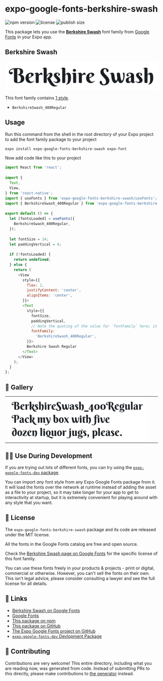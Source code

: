 # expo-google-fonts-berkshire-swash

![npm version](https://flat.badgen.net/npm/v/expo-google-fonts-berkshire-swash)
![license](https://flat.badgen.net/github/license/expo/google-fonts)
![publish size](https://flat.badgen.net/packagephobia/install/expo-google-fonts-berkshire-swash)

This package lets you use the [**Berkshire Swash**](https://fonts.google.com/specimen/Berkshire+Swash) font family from [Google Fonts](https://fonts.google.com/) in your Expo app.

## Berkshire Swash

![Berkshire Swash](./font-family.png)

This font family contains [1 style](#-gallery).

- `BerkshireSwash_400Regular`

## Usage

Run this command from the shell in the root directory of your Expo project to add the font family package to your project
```sh
expo install expo-google-fonts-berkshire-swash expo-font
```

Now add code like this to your project
```js
import React from 'react';

import {
  Text,
  View,
} from 'react-native';
import { useFonts } from 'expo-google-fonts-berkshire-swash/useFonts';
import { BerkshireSwash_400Regular } from 'expo-google-fonts-berkshire-swash/400Regular';

export default () => {
  let [fontsLoaded] = useFonts({
    BerkshireSwash_400Regular,
  });

  let fontSize = 24;
  let paddingVertical = 6;

  if (!fontsLoaded) {
    return undefined;
  } else {
    return (
      <View
        style={{
          flex: 1,
          justifyContent: 'center',
          alignItems: 'center',
        }}>
        <Text
          style={{
            fontSize,
            paddingVertical,
            // Note the quoting of the value for `fontFamily` here; it expects a string!
            fontFamily:
              'BerkshireSwash_400Regular',
          }}>
          Berkshire Swash Regular
        </Text>
      </View>
    );
  }
};

```

## 🔡 Gallery


||||
|-|-|-|
|![BerkshireSwash_400Regular](.//400Regular/BerkshireSwash_400Regular.ttf.png)||||


## 👩‍💻 Use During Development

If you are trying out lots of different fonts, you can try using the [`expo-google-fonts-dev` package](https://github.com/freeboub/google-fonts/tree/master/font-packages/dev#readme).

You can import *any* font style from any Expo Google Fonts package from it. It will load the fonts
over the network at runtime instead of adding the asset as a file to your project, so it may take longer
for your app to get to interactivity at startup, but it is extremely convenient
for playing around with any style that you want.

## 📖 License

The `expo-google-fonts-berkshire-swash` package and its code are released under the MIT license.

All the fonts in the Google Fonts catalog are free and open source.

Check the [Berkshire Swash page on Google Fonts](https://fonts.google.com/specimen/Berkshire+Swash) for the specific license of this font family.

You can use these fonts freely in your products & projects - print or digital, commercial or otherwise. However, you can't sell the fonts on their own. This isn't legal advice, please consider consulting a lawyer and see the full license for all details.

## 🔗 Links

- [Berkshire Swash on Google Fonts](https://fonts.google.com/specimen/Berkshire+Swash)
- [Google Fonts](https://fonts.google.com/)
- [This package on npm](https://www.npmjs.com/package/expo-google-fonts-berkshire-swash)
- [This package on GitHub](https://github.com/freeboub/google-fonts/tree/master/font-packages/berkshire-swash)
- [The Expo Google Fonts project on GitHub](https://github.com/freeboub/google-fonts)
- [`expo-google-fonts-dev` Devlopment Package](https://github.com/freeboub/google-fonts/tree/master/font-packages/dev)

## 🤝 Contributing

Contributions are very welcome! This entire directory, including what you are reading now, was generated from code. Instead of submitting PRs to this directly, please make contributions to [the generator](https://github.com/freeboub/google-fonts/tree/master/packages/generator) instead.
